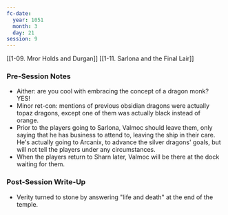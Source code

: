 ```yaml
---
fc-date:
  year: 1051
  month: 3
  day: 21
session: 9
---
```

[[1-09. Mror Holds and Durgan]] [[1-11. Sarlona and the Final Lair]]

### Pre-Session Notes

* Aither: are you cool with embracing the concept of a dragon monk? YES!
* Minor ret-con: mentions of previous obsidian dragons were actually topaz dragons, except one of them was actually black instead of orange.
* Prior to the players going to Sarlona, Valmoc should leave them, only saying that he has business to attend to, leaving the ship in their care. He's actually going to Arcanix, to advance the silver dragons' goals, but will not tell the players under any circumstances.
* When the players return to Sharn later, Valmoc will be there at the dock waiting for them.

### Post-Session Write-Up

* Verity turned to stone by answering "life and death" at the end of the temple.
